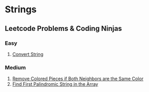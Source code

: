 # Strings

## Leetcode Problems & Coding Ninjas
### Easy
1. [Convert String](https://www.codingninjas.com/studio/guided-paths/data-structures-algorithms-new/content/662497/offering/10674879?leftPanelTabValue=PROBLEM)
### Medium
1. [Remove Colored Pieces if Both Neighbors are the Same Color](https://leetcode.com/problems/remove-colored-pieces-if-both-neighbors-are-the-same-color/description/?envType=daily-question&envId=2023-10-02)
2. [Find First Palindromic String in the Array](https://leetcode.com/problems/find-first-palindromic-string-in-the-array/description/?envType=daily-question&envId=2024-02-13)

